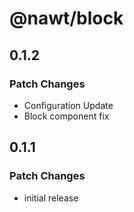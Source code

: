 # @nawt/block

## 0.1.2

### Patch Changes

- Configuration Update
- Block component fix

## 0.1.1

### Patch Changes

- initial release
